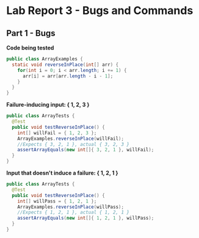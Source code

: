 # Lab Report 3 - Bugs and Commands

## Part 1 - Bugs



**Code being tested**
```java
public class ArrayExamples {
  static void reverseInPlace(int[] arr) {
    for(int i = 0; i < arr.length; i += 1) {
      arr[i] = arr[arr.length - i - 1];
    }
  }
}
```



**Failure-inducing input: { 1, 2, 3 }**
```java
public class ArrayTests {
  @Test 
  public void testReverseInPlace() {
    int[] willFail = { 1, 2, 3 }; 
    ArrayExamples.reverseInPlace(willFail);
    //Expects { 3, 2, 1 }, actual { 3, 2, 3 }
    assertArrayEquals(new int[]{ 3, 2, 1 }, willFail); 
  }
}
```



**Input that doesn't induce a failure: { 1, 2, 1 }**
```java
public class ArrayTests {
  @Test 
  public void testReverseInPlace() {
    int[] willPass = { 1, 2, 1 }; 
    ArrayExamples.reverseInPlace(willPass);
    //Expects { 1, 2, 1 }, actual { 1, 2, 1 }
    assertArrayEquals(new int[]{ 1, 2, 1 }, willPass); 
  }
}
```
